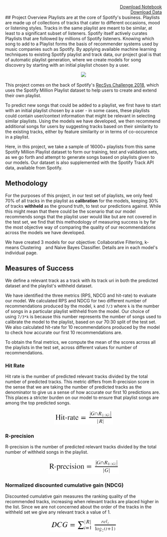 <div style="text-align: right"> <a href="https://raw.githubusercontent.com/not-a-hot-dog/spotify_project/master/Spotify_Playlist_Generation_Group_21_Models.ipynb">Download Notebook</a> </div>  
<div style="text-align: right"> <a href="https://drive.google.com/file/d/1vKTZ4S0wiGxiffjPxnth1rrBXIOTcLCQ/view?usp=sharing">Download Data</a> </div>  
## Project Overview 
Playlists are at the core of Spotify's business. Playlists are made up of collections of tracks that cater to different occasions, mood or listening styles. Tracks in the same playlist are meant to be similar, at least to a significant subset of listeners. Spotify itself actively curates Playlists that are followed by millions of Spotify listeners. Knowing which song to add to a Playlist forms the basis of recommender systems used by music companies such as Spotify. By applying available machine learning techniques to existing Spotify playlist and track data, our project goal is that of automatic playlist generation, where we create models for song discovery by starting with an initial playlist chosen by a user.

<br>

<p align="center">
<img src="https://image.roku.com/blog/wp-content/uploads/2018/10/Spotify-Landing-Page-900.jpg" height="400"/>
</p>

This project comes on the back of Spotify's [RecSys Challenge 2018](https://recsys-challenge.spotify.com/), which uses the Spotify Million Playlist dataset to help users to create and extend their own playlist. 

To predict new songs that could be added to a playlist, we first have to start with an initial playlist chosen by a user - in some cases, these playlists could contain user/context information that might be relevant in selecting similar playlists. Using the models we have developed, we then recommend additional songs for users by suggesting tracks based on their similarity to the existing tracks, either by feature similarity or in terms of co-occurence in a playlist.

Here, in this project, we take a sample of 16000+ playlists from this same Spotify Million Playlist dataset to form our training, test and validation sets, as we go forth and attempt to generate songs based on playlists given to our models. Our dataset is also supplemented with the Spotify Track API data, available from Spotify. 

## Methodology
For the purposes of this project, in our test set of playlists, we only feed 70% of all tracks in the playlist as **calibration** for the models, keeping 30% of tracks **withheld** as the ground truth, to test our predictions against. While this might mean that there could be the scenario that our model recommends songs that the playlist user would like but are not covered in the test set, we find that this methodology of measuring success is by far the most objective way of comparing the quality of our recommendations across the models we have developed.

We have created 3 models for our objective: Collaborative Filtering, k-means Clustering and Naive Bayes Classifier. Details are in each model's individual page.

## Measures of Success
We define a relevant track as a track with its track uri in both the predicted dataset and the playlist's withheld dataset.

We have identified the three metrics (RPS, NDCG and hit-rate) to evaluate our model. We calculated RPS and NDCG for two different number of recommendations produced by the model, `k` and `7/3` where `k` is the number of songs in a particular playlist withheld from the model. Our choice of using `7/3*k` is because this number represents the number of songs used to calibrate the model to the playlist, based on our 70:30 split of the test set. We also calculated hit-rate for 10 recommendations produced by the model to check how accurate our first 10 recommendations are.

To obtain the final metrics, we compute the mean of the scores across all the playlists in the test set, across different values for number of recommendations.

### Hit Rate
Hit rate is the number of predicted relevant tracks divided by the total number of predicted tracks. This metric differs from R-precision score in the sense that we are taking the number of predicted tracks as the denominator to give us a sense of how accurate our first 10 predictions are. This places a stricter burden on our model to ensure that playlist songs are among the top predicted songs.

<p align="center">
<img src="https://raw.githubusercontent.com/not-a-hot-dog/spotify_project/gh-pages/_images/intro_hit_rate.png" title="High-Level Playlist Features" height="48"/>
</p>

### R-precision
R-precision is the number of predicted relevant tracks divided by the total number of withheld songs in the playlist.

<p align="center">
<img src="https://raw.githubusercontent.com/not-a-hot-dog/spotify_project/gh-pages/_images/intro_r_precision.png" title="High-Level Playlist Features" height="48"/>
</p>

### Normalized discounted cumulative gain (NDCG)
Discounted cumulative gain measures the ranking quality of the recommended tracks, increasing when relevant tracks are placed higher in the list. Since we are not concerned about the order of the tracks in the withheld set we give any relevant track a value of 1.

<p align="center">
<img src="https://raw.githubusercontent.com/not-a-hot-dog/spotify_project/gh-pages/_images/intro_dcg.png" title="High-Level Playlist Features" height="42"/>
</p>
